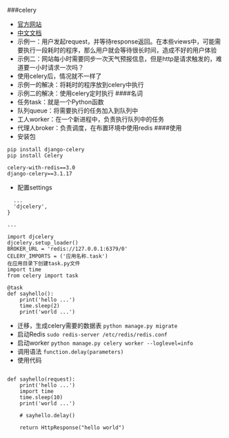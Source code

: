 ###celery
* [官方网站](http://www.celeryproject.org/)
* [中文文档](http://docs.jinkan.org/docs/celery/)
* 示例一：用户发起request，并等待response返回。在本些views中，可能需要执行一段耗时的程序，那么用户就会等待很长时间，造成不好的用户体验
* 示例二：网站每小时需要同步一次天气预报信息，但是http是请求触发的，难道要一小时请求一次吗？
* 使用celery后，情况就不一样了
* 示例一的解决：将耗时的程序放到celery中执行
* 示例二的解决：使用celery定时执行
####名词
* 任务task：就是一个Python函数
* 队列queue：将需要执行的任务加入到队列中
* 工人worker：在一个新进程中，负责执行队列中的任务
* 代理人broker：负责调度，在布置环境中使用redis
####使用
* 安装包 
```
pip install django-celery
pip install Celery
```
```celery==3.1.25
celery-with-redis==3.0
django-celery==3.1.17
```
* 配置settings
```INSTALLED_APPS = (
  ...
  'djcelery',
}

...

import djcelery
djcelery.setup_loader()
BROKER_URL = 'redis://127.0.0.1:6379/0'
CELERY_IMPORTS = ('应用名称.task')
在应用目录下创建task.py文件
import time
from celery import task

@task
def sayhello():
    print('hello ...')
    time.sleep(2)
    print('world ...')
```
* 迁移，生成celery需要的数据表
`python manage.py migrate`
* 启动Redis
`sudo redis-server /etc/redis/redis.conf`
* 启动worker
`python manage.py celery worker --loglevel=info`
* 调用语法
`function.delay(parameters)`
* 使用代码
```#from task import *

def sayhello(request):
    print('hello ...')
    import time
    time.sleep(10)
    print('world ...')

    # sayhello.delay()

    return HttpResponse("hello world")
```